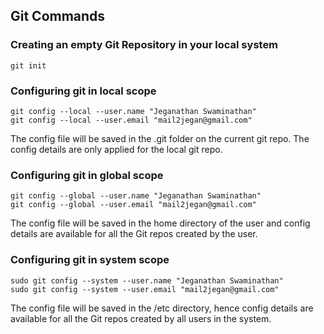 ## Git Commands

### Creating an empty Git Repository in your local system
```
git init
```

### Configuring git in local scope
```
git config --local --user.name "Jeganathan Swaminathan"
git config --local --user.email "mail2jegan@gmail.com"
```
The config file will be saved in the .git folder on the current git repo. The config details are only applied for the local git repo.

### Configuring git in global scope
```
git config --global --user.name "Jeganathan Swaminathan"
git config --global --user.email "mail2jegan@gmail.com"
```
The config file will be saved in the home directory of the user and config details are available for all the Git repos created by the user.

### Configuring git in system scope
```
sudo git config --system --user.name "Jeganathan Swaminathan"
sudo git config --system --user.email "mail2jegan@gmail.com"
```
The config file will be saved in the /etc directory, hence config details are available for all the Git repos created by all users in the system.

